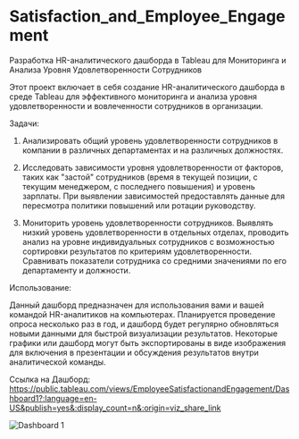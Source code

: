 # Satisfaction_and_Employee_Engagement
Разработка HR-аналитического дашборда в Tableau для Мониторинга и Анализа Уровня Удовлетворенности Сотрудников

Этот проект включает в себя создание HR-аналитического дашборда в среде Tableau для эффективного мониторинга и анализа уровня удовлетворенности и вовлеченности сотрудников в организации.

Задачи:

1) Анализировать общий уровень удовлетворенности сотрудников в компании в различных департаментах и на различных должностях.

2) Исследовать зависимости уровня удовлетворенности от факторов, таких как "застой" сотрудников (время в текущей позиции, с текущим менеджером, с последнего повышения) и уровень зарплаты. При выявлении зависимостей предоставлять данные для пересмотра политики повышений или ротации руководству.

3) Мониторить уровень удовлетворенности сотрудников. Выявлять низкий уровень удовлетворенности в отдельных отделах, проводить анализ на уровне индивидуальных сотрудников с возможностью сортировки результатов по критериям удовлетворенности. Сравнивать показатели сотрудника со средними значениями по его департаменту и должности.

Использование:

Данный дашборд предназначен для использования вами и вашей командой HR-аналитиков на компьютерах. Планируется проведение опроса несколько раз в год, и дашборд будет регулярно обновляться новыми данными для быстрой визуализации результатов. Некоторые графики или дашборд могут быть экспортированы в виде изображения для включения в презентации и обсуждения результатов внутри аналитической команды.

Ссылка на Дашборд:
https://public.tableau.com/views/EmployeeSatisfactionandEngagement/Dashboard1?:language=en-US&publish=yes&:display_count=n&:origin=viz_share_link

![Dashboard 1](https://github.com/dm-verbitskiyy/Satisfaction_and_Employee_Engagement/assets/153438834/76c86b5f-6653-40c5-9dd1-4589ff0e46dc)
